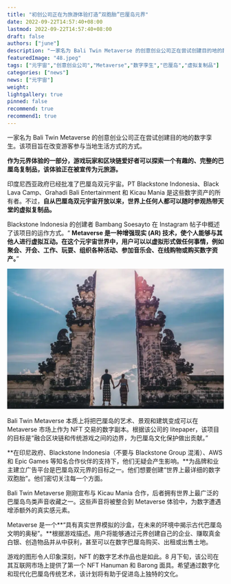 ```yaml
---
title: "初创公司正在为旅游体验打造“双胞胎”巴厘岛元界"
date: 2022-09-22T14:57:40+08:00
lastmod: 2022-09-22T14:57:40+08:00
draft: false
authors: ["june"]
description: "一家名为 Bali Twin Metaverse 的创意创业公司正在尝试创建目的地的数字孪生。该项目旨在改变游客参与当地生活方式的方式。"
featuredImage: "48.jpeg"
tags: ["元宇宙","创意创业公司","Metaverse","数字孪生","巴厘岛","虚拟复制品"]
categories: ["news"]
news: ["元宇宙"]
weight: 
lightgallery: true
pinned: false
recommend: true
recommend1: true
---
```




一家名为 Bali Twin Metaverse 的创意创业公司正在尝试创建目的地的数字孪生。该项目旨在改变游客参与当地生活方式的方式。

**作为元界体验的一部分，游戏玩家和区块链爱好者可以探索一个有趣的、完整的巴厘岛复制品，该体验正在被宣传为元旅游。**

印度尼西亚政府已经批准了巴厘岛双元宇宙。PT Blackstone Indonesia、Black Lava Camp、Grahadi Bali Entertainment 和 Kicau Mania 是这些数字资产的所有者。不过，**自从巴厘岛双元宇宙开放以来，世界上任何人都可以随时参观热带天堂的虚拟复制品。**

Blackstone Indonesia 的创建者 Bambang Soesayto 在 Instagram 帖子中概述了该项目的运作方式。“ **Metaverse 是一种增强现实 (AR) 技术，使个人能够与其他人进行虚拟互动。在这个元宇宙世界中，用户可以以虚拟形式做任何事情，例如聚会、开会、工作、玩耍、组织各种活动、参加音乐会、在线购物或购买数字资产。**”

![初创公司正在为旅游体验打造“双胞胎”巴厘岛元界](47.png)



Bali Twin Metaverse 本质上将把巴厘岛的艺术、景观和建筑变成可以在 Metaverse 市场上作为 NFT 交易的数字副本。根据该公司的 litepaper，该项目的目标是“融合区块链和传统游戏之间的边界，为巴厘岛文化保护做出贡献。”

**在印尼政府、Blackstone Indonesia（不要与 Blackstone Group 混淆）、AWS 和 Epic Games 等知名合作伙伴的支持下，他们无疑会产生影响。**为品牌和业主建立广告平台是巴厘岛双元界的目标之一。他们想要创建“世界上最详细的数字双胞胎”。他们密切关注每一个方面。

Bali Twin Metaverse 刚刚宣布与 Kicau Mania 合作，后者拥有世界上最广泛的巴厘岛鸟类声音收藏之一。这些声音将被整合到 Metaverse 体验中，为数字遭遇增添额外的真实感元素。

Metaverse 是一个**“具有真实世界模拟的沙盒，在未来的环境中揭示古代巴厘岛文明的奥秘”。**根据游戏描述。用户将能够通过元界创建自己的企业、赚取真金白银、创造物品并从中获利，甚至可以在数字巴厘岛购买、出租或出售土地。

游戏的图形令人印象深刻，NFT 的数字艺术作品也是如此。8 月下旬，该公司在其互联网市场上提供了第一个 NFT Hanuman 和 Barong 面具。希望通过数字化和现代化巴厘岛传统艺术，该计划将有助于促进岛上独特的文化。